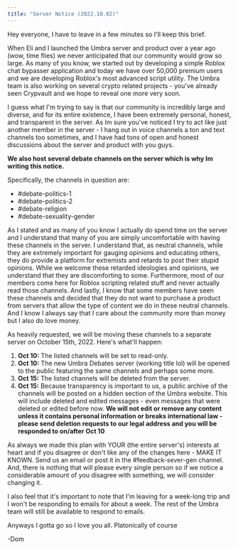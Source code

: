 ```yaml
---
title: "Server Notice (2022.10.02)"
---
```


Hey everyone, I have to leave in a few minutes so I'll keep this brief.

When Eli and I launched the Umbra server and product over a year ago (wow, time flies) we never anticipated that our community would grow so large. As many of you know, we started out by developing a simple Roblox chat bypasser application and today we have over 50,000 premium users and we are developing Roblox's most advanced script utility. The Umbra team is also working on several crypto related projects - you've already seen Crypvault and we hope to reveal one more very soon.

I guess what I'm trying to say is that our community is incredibly large and diverse, and for its entire existence, I have been extremely personal, honest, and transparent in the server. As Im sure you've noticed I try to act like just another member in the server - I hang out in voice channels a ton and text channels too sometimes, and I have had tons of open and honest discussions about the server and product with you guys.

**We also host several debate channels on the server which is why Im writing this notice.**

Specifically, the channels in question are:

* #debate-politics-1
* #debate-politics-2
* #debate-religion
* #debate-sexuality-gender

As I stated and as many of you know I actually do spend time on the server and I understand that many of you are simply uncomfortable with having these channels in the server. I understand that, as neutral channels, while they are extremely important for gauging opinions and educating others, they do provide a platform for extremists and retards to post their stupid opinions. While we welcome these retarded ideologies and opinions, we understand that they are discomforting to some. Furthermore, most of our members come here for Roblox scripting related stuff and never actually read those channels. And lastly, I know that some members have seen these channels and decided that they do not want to purchase a product from servers that allow the type of content we do in these neutral channels. And I know I always say that I care about the community more than money but I also do love money.

As heavily requested, we will be moving these channels to a separate server on October 15th, 2022. Here's what'll happen:

1. **Oct 10:** The listed channels will be set to read-only.
1. **Oct 10:** The new Umbra Debates server (working title lol) will be opened to the public featuring the same channels and perhaps some more.
1. **Oct 15:** The listed channels will be deleted from the server.
1. **Oct 15:** Because transparency is important to us, a public archive of the channels will be posted on a hidden section of the Umbra website. This will include deleted and edited messages - even messages that were deleted or edited before now. **We will not edit or remove any content unless it contains personal information or breaks international law - please send deletion requests to our legal address and you will be responded to on/after Oct 10**

As always we made this plan with YOUR (the entire server's) interests at heart and if you disagree or don't like any of the changes here - MAKE IT KNOWN. Send us an email or post it in the #feedback-sever-gen channel. And, there is nothing that will please every single person so if we notice a considerable amount of you disagree with something, we will consider changing it.

I also feel that it's important to note that I'm leaving for a week-long trip and I won't be responding to emails for about a week. The rest of the Umbra team will still be available to respond to emails.

Anyways I gotta go so I love you all. Platonically of course

-Dom